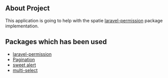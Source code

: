 

## About Project

This application is going to help with the spatie [laravel-permission](https://spatie.be/docs/laravel-permission/v3/introduction) package implementation.

## Packages which has been used 

- [laravel-permission](https://spatie.be/docs/laravel-permission/v3/introduction)
- [Pagination](https://github.com/gilbitron/laravel-vue-pagination)
- [sweet alert](https://github.com/avil13/vue-sweetalert2)
- [multi-select](https://github.com/shentao/vue-multiselect)

